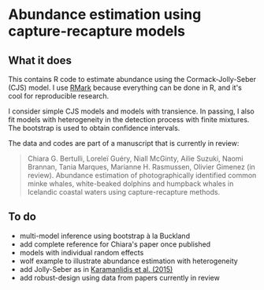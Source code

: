 # Abundance estimation using capture-recapture models

## What it does

This contains R code to estimate abundance using the Cormack-Jolly-Seber (CJS) model. 
I use [RMark](http://www.phidot.org/software/mark/docs/book/pdf/app_3.pdf) because everything can be done in R, 
and it's cool for reproducible research. 

I consider simple CJS models and models with transience. In passing, I also fit models with heterogeneity in the detection process 
with finite mixtures. The bootstrap is used to obtain confidence intervals. 

The data and codes are part of a manuscript that is currently in review:
> Chiara G. Bertulli, Loreleï Guéry, Niall McGinty, Ailie Suzuki, Naomi Brannan, Tania Marques, Marianne H. Rasmussen, Olivier Gimenez (in review). Abundance estimation of photographically identified common minke whales, white-beaked dolphins and humpback whales in Icelandic coastal waters using capture-recapture methods. 

## To do

* multi-model inference using bootstrap à la Buckland
* add complete reference for Chiara's paper once published
* models with individual random effects
* wolf example to illustrate abundance estimation with heterogeneity
* add Jolly-Seber as in [Karamanlidis et al. (2015)](https://dl.dropboxusercontent.com/u/23160641/my-pubs/Karamanlidisetal2015-Arcturos.pdf)
* add robust-design using data from papers currently in review

